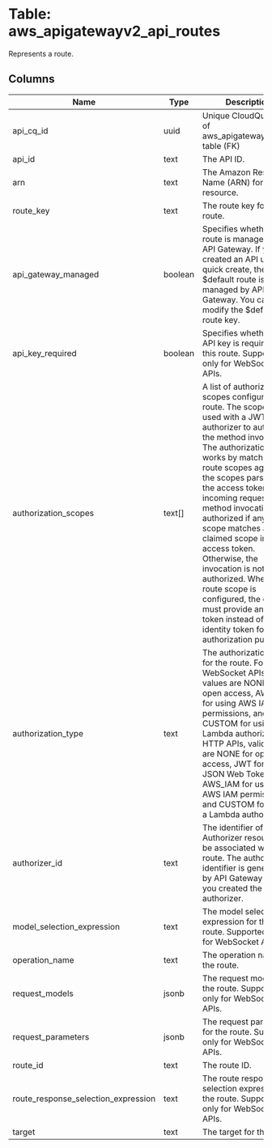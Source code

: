 
# Table: aws_apigatewayv2_api_routes
Represents a route.
## Columns
| Name        | Type           | Description  |
| ------------- | ------------- | -----  |
|api_cq_id|uuid|Unique CloudQuery ID of aws_apigatewayv2_apis table (FK)|
|api_id|text|The API ID.|
|arn|text|The Amazon Resource Name (ARN) for the resource.|
|route_key|text|The route key for the route.|
|api_gateway_managed|boolean|Specifies whether a route is managed by API Gateway. If you created an API using quick create, the $default route is managed by API Gateway. You can't modify the $default route key.|
|api_key_required|boolean|Specifies whether an API key is required for this route. Supported only for WebSocket APIs.|
|authorization_scopes|text[]|A list of authorization scopes configured on a route. The scopes are used with a JWT authorizer to authorize the method invocation. The authorization works by matching the route scopes against the scopes parsed from the access token in the incoming request. The method invocation is authorized if any route scope matches a claimed scope in the access token. Otherwise, the invocation is not authorized. When the route scope is configured, the client must provide an access token instead of an identity token for authorization purposes.|
|authorization_type|text|The authorization type for the route. For WebSocket APIs, valid values are NONE for open access, AWS_IAM for using AWS IAM permissions, and CUSTOM for using a Lambda authorizer For HTTP APIs, valid values are NONE for open access, JWT for using JSON Web Tokens, AWS_IAM for using AWS IAM permissions, and CUSTOM for using a Lambda authorizer.|
|authorizer_id|text|The identifier of the Authorizer resource to be associated with this route. The authorizer identifier is generated by API Gateway when you created the authorizer.|
|model_selection_expression|text|The model selection expression for the route. Supported only for WebSocket APIs.|
|operation_name|text|The operation name for the route.|
|request_models|jsonb|The request models for the route. Supported only for WebSocket APIs.|
|request_parameters|jsonb|The request parameters for the route. Supported only for WebSocket APIs.|
|route_id|text|The route ID.|
|route_response_selection_expression|text|The route response selection expression for the route. Supported only for WebSocket APIs.|
|target|text|The target for the route.|
